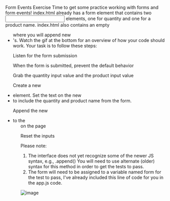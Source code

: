 Form Events Exercise
Time to get some practice working with forms and form events! index.html already has a form element that contains two <input> elements, one for quantity and one for a product name.  index.html also contains an empty <ul> where you will append new <li>'s.  Watch the gif at the bottom for an overview of how your code should work. Your task is to follow these steps:

Listen for the form submission

When the form is submitted, prevent the default behavior

Grab the quantity input value and the product input value

Create a new <li> element.  Set the text on the new <li> to include the quantity and product name from the form.

Append the new <li> to the <ul> on the page

Reset the inputs

Please note:
1. The interface does not yet recognize some of the newer JS syntax, e.g., .append()
You will need to use alternate (older) syntax for this method in order to get the tests to pass.
2. The form will need to be assigned to a variable named form for the test to pass, I've already included this line of code for you in the app.js code.

![image](https://github.com/RFHertel/Web-Dev-Bootcamp/assets/74387792/6e6afe31-254b-4248-818c-c973e94ae5cc)
